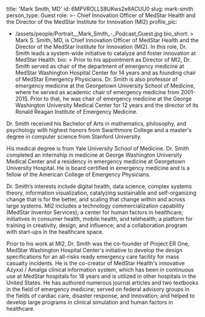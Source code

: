 title: 'Mark Smith, MD'
id: 6MPVROLLS8UKws2e8ACUU0
slug: mark-smith
person_type: Guest
role: >-
  Chief Innovation Officer of MedStar Health and the Director of the MedStar
  Institute for Innovation (MI2)
profile_pic:
  - /assets/people/Portrait__Mark_Smith_-_Podcast_Guest.jpg
bio_short: >
  Mark S. Smith, MD, is Chief Innovation Officer of MedStar Health and the
  Director of the MedStar Institute for Innovation (MI2). In this role, Dr.
  Smith leads a system-wide initiative to catalyze and foster innovation at
  MedStar Health.
bio: >
  Prior to his appointment as Director of MI2, Dr. Smith served as chair of the
  department of emergency medicine at MedStar Washington Hospital Center for 14
  years and as founding chair of MedStar Emergency Physicians. Dr. Smith is also
  professor of emergency medicine at the Georgetown University School of
  Medicine, where he served as academic chair of emergency medicine from
  2001-2015. Prior to that, he was chair of emergency medicine at the George
  Washington University Medical Center for 12 years and the director of its
  Ronald Reagan Institute of Emergency Medicine.


  Dr. Smith received his Bachelor of Arts in mathematics, philosophy, and
  psychology with highest honors from Swarthmore College and a master's degree
  in computer science from Stanford University.


  His medical degree is from Yale University School of Medicine. Dr. Smith
  completed an internship in medicine at George Washington University Medical
  Center and a residency in emergency medicine at Georgetown University
  Hospital. He is board certified in emergency medicine and is a fellow of the
  American College of Emergency Physicians.


  Dr. Smith’s interests include digital health, data science, complex systems
  theory, information visualization, catalyzing sustainable and self-organizing
  change that is for the better, and scaling that change within and across large
  systems. MI2 includes a technology commercialization capability (MedStar
  Inventor Services); a center for human factors in healthcare; initiatives in
  consumer health, mobile health, and telehealth; a platform for training in
  creativity, design, and influence; and a collaboration program with start-ups
  in the healthcare space.


  Prior to his work at MI2, Dr. Smith was the co-founder of Project ER One,
  MedStar Washington Hospital Center's initiative to develop the design
  specifications for an all-risks ready emergency care facility for mass
  casualty incidents. He is the co-creator of MedStar Health's innovative Azyxxi
  / Amalga clinical information system, which has been in continuous use at
  MedStar hospitals for 18 years and is utilized in other hospitals in the
  United States. He has authored numerous journal articles and two textbooks in
  the field of emergency medicine; served on federal advisory groups in the
  fields of cardiac care, disaster response, and innovation; and helped to
  develop large programs in clinical simulation and human factors in healthcare.

